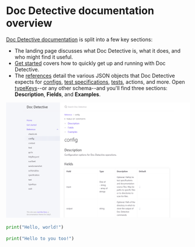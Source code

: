 # Doc Detective documentation overview

[Doc Detective documentation](https://doc-detective.com) is split into a few key sections:

- The landing page discusses what Doc Detective is, what it does, and who might find it useful.
- [Get started](https://doc-detective.com/get-started.html) covers how to quickly get up and running with Doc Detective.
- The [references](https://doc-detective.com/reference/) detail the various JSON objects that Doc Detective expects for [configs](https://doc-detective.com/reference/schemas/config.html), [test specifications](https://doc-detective.com/reference/schemas/specification.html), [tests](https://doc-detective.com/reference/schemas/test), actions, and more. Open [typeKeys](https://doc-detective.com/reference/schemas/typeKeys.html)--or any other schema--and you'll find three sections: **Description**, **Fields**, and **Examples**.

![Search results.](reference.png)


```python
print("Hello, world!")
```

```python
print("Hello to you too!")
```